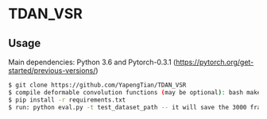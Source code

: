 # TDAN_VSR

## Usage

Main dependencies: Python 3.6 and Pytorch-0.3.1 (https://pytorch.org/get-started/previous-versions/)

```bash
$ git clone https://github.com/YapengTian/TDAN_VSR
$ compile deformable convolution functions (may be optional): bash make.sh 
$ pip install -r requirements.txt
$ run: python eval.py -t test_dataset_path -- it will save the 3000 frames into the "res" folder.
```
